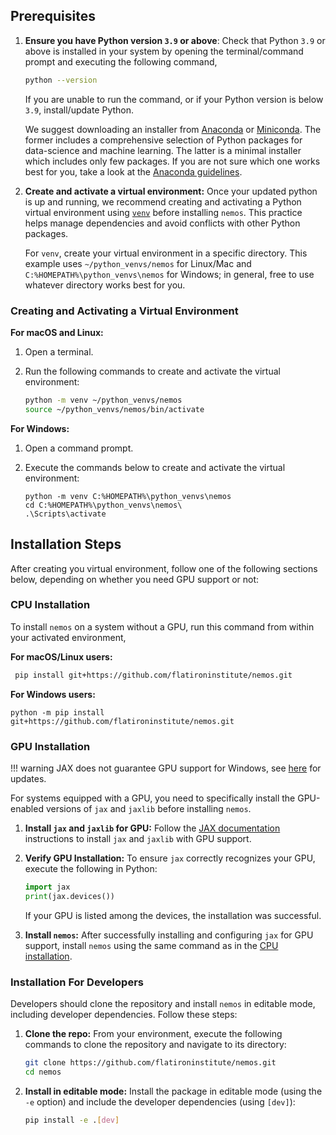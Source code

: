## Prerequisites

1. **Ensure you have Python version `3.9` or above**: Check that Python `3.9` or above is installed in your system by opening the terminal/command prompt and executing the following command,
    ```bash
    python --version
    ```
    If you are unable to run the command, or if your Python version is below `3.9`, install/update Python.

    We suggest downloading an installer from [Anaconda](https://docs.anaconda.com/free/anaconda/install/) or [Miniconda](https://docs.anaconda.com/free/miniconda/). The former includes a comprehensive selection of Python packages for data-science and machine learning. The latter is a minimal installer which includes only few packages. 
    If you are not sure which one works best for you, take a look at the [Anaconda guidelines](https://docs.anaconda.com/free/distro-or-miniconda/).

2. **Create and activate a virtual environment:** Once your updated python is up and running, we recommend creating and activating a Python virtual environment using [`venv`](https://docs.python.org/3/library/venv.html) before installing `nemos`. This practice helps manage dependencies and avoid conflicts with other Python packages. 

    For `venv`, create your virtual environment in a specific directory. This example uses `~/python_venvs/nemos` for Linux/Mac and `C:%HOMEPATH%\python_venvs\nemos` for Windows; in general, free to use whatever directory works best for you.

### Creating and Activating a Virtual Environment

**For macOS and Linux:**

1. Open a terminal.

2. Run the following commands to create and activate the virtual environment:

    ```bash
    python -m venv ~/python_venvs/nemos
    source ~/python_venvs/nemos/bin/activate
    ```

**For Windows:**

1. Open a command prompt.

2. Execute the commands below to create and activate the virtual environment:
    ```
    python -m venv C:%HOMEPATH%\python_venvs\nemos
    cd C:%HOMEPATH%\python_venvs\nemos\
    .\Scripts\activate
    ```

## Installation Steps
After creating you virtual environment, follow one of the following sections below, depending on whether you need GPU support or not:
### CPU Installation

To install `nemos` on a system without a GPU, run this command from within your activated environment, 

**For macOS/Linux users:**
 ```bash
  pip install git+https://github.com/flatironinstitute/nemos.git
 ```

**For Windows users:**
 ```
 python -m pip install git+https://github.com/flatironinstitute/nemos.git
 ```

### GPU Installation

!!! warning
    JAX does not guarantee GPU support for Windows, see [here](https://jax.readthedocs.io/en/latest/installation.html#supported-platforms) for updates.

For systems equipped with a GPU, you need to specifically install the GPU-enabled versions of `jax` and `jaxlib` before installing `nemos`.

1. **Install `jax` and `jaxlib` for GPU:** Follow the [JAX documentation](https://jax.readthedocs.io/en/latest/installation.html) instructions to install `jax` and `jaxlib` with GPU support.

2. **Verify GPU Installation:** To ensure `jax` correctly recognizes your GPU, execute the following in Python:
    ```python
    import jax
    print(jax.devices())
    ```

    If your GPU is listed among the devices, the installation was successful.

3. **Install `nemos`:** After successfully installing and configuring `jax` for GPU support, install `nemos` using the same command as in the [CPU installation](#cpu-installation).

### Installation For Developers

Developers should clone the repository and install `nemos` in editable mode, including developer dependencies. Follow these steps:

1. **Clone the repo:** From your environment, execute the following commands to clone the repository and navigate to its directory:
    ```bash
    git clone https://github.com/flatironinstitute/nemos.git
    cd nemos
    ```

2. **Install in editable mode:** Install the package in editable mode (using the `-e` option) and include the developer dependencies (using `[dev]`):

    ```bash
    pip install -e .[dev]
    ```